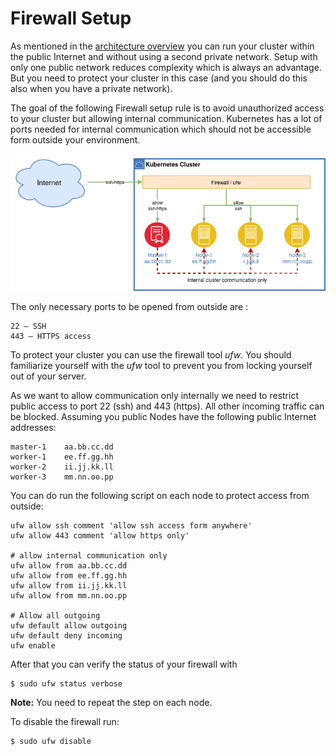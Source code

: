# Firewall Setup

As mentioned in the [architecture overview](../README.md#the-architecture) you can run your cluster within the public Internet and without using a second private network. Setup with only one public network reduces complexity which is always an advantage. But you need to protect your cluster in this case (and you should do this also when you have a private network). 

The goal of the following Firewall setup rule is to avoid unauthorized access to your cluster but allowing internal communication.
Kubernetes has a lot of ports needed for internal communication which should not be accessible form outside your environment. 

<p align="center"><img src="./images/firewall-01.png" /></p>


The only necessary ports to be opened from outside are :

    22 – SSH
    443 – HTTPS access

To protect your cluster you can use the firewall tool *ufw*. You should familiarize yourself with the *ufw* tool to prevent you from locking yourself out of your server.

As we want to allow communication only internally we need to restrict public access to port 22 (ssh) and 443 (https). All other incoming traffic can be blocked. Assuming you public Nodes have the following public Internet addresses:

	master-1	aa.bb.cc.dd
	worker-1	ee.ff.gg.hh
	worker-2	ii.jj.kk.ll
	worker-3	mm.nn.oo.pp

You can do run the following script on each node to protect access from outside:


	ufw allow ssh comment 'allow ssh access form anywhere'
	ufw allow 443 comment 'allow https only'
	
	# allow internal communication only
	ufw allow from aa.bb.cc.dd
	ufw allow from ee.ff.gg.hh
	ufw allow from ii.jj.kk.ll
	ufw allow from mm.nn.oo.pp
	
	# Allow all outgoing
	ufw default allow outgoing
	ufw default deny incoming
	ufw enable


After that you can verify the status of your firewall with

	$ sudo ufw status verbose

**Note:** You need to repeat the step on each node.

To disable the firewall run:

	$ sudo ufw disable

